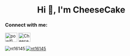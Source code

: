 <h1 align="center">Hi 👋, I'm CheeseCake</h1>
<h3 align="left">Connect with me:</h3>
<p align="left">
<a href="https://twitter.com/powifi" target="blank"><img align="center" src="https://cdn.jsdelivr.net/npm/simple-icons@3.0.1/icons/twitter.svg" alt="powifi" height="30" width="40" /></a>
<a href="https://qiita.com/Cheese_cake" target="blank"><img align="center" src="https://user-images.githubusercontent.com/29565736/97248548-628ab680-1845-11eb-8756-257d1bac6ebf.png" alt="Cheese_cake" height="30" width="40" /></a>
</p>

<a href="https://github.com/nt16145">
  <img align="left" src="https://github-readme-stats.vercel.app/api/top-langs/?username=nt16145" alt="nt16145" />
</a>

<a href="https://github.com/nt16145">
  <img align="center" src="https://github-readme-stats.vercel.app/api?username=nt16145&show_icons=true&locale=en" alt="nt16145" />
</a>
